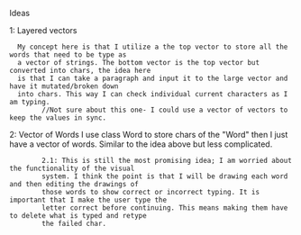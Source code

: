 Ideas


1: Layered vectors
      
      My concept here is that I utilize a the top vector to store all the words that need to be type as
      a vector of strings. The bottom vector is the top vector but converted into chars, the idea here
      is that I can take a paragraph and input it to the large vector and have it mutated/broken down
      into chars. This way I can check individual current characters as I am typing. 
            //Not sure about this one- I could use a vector of vectors to keep the values in sync.
2: Vector of Words
      I use class Word to store chars of the "Word" then I just have a vector of words. Similar to
      the idea above but less complicated. 
      
            2.1: This is still the most promising idea; I am worried about the functionality of the visual
            system. I think the point is that I will be drawing each word and then editing the drawings of
            those words to show correct or incorrect typing. It is important that I make the user type the
            letter correct before continuing. This means making them have to delete what is typed and retype
            the failed char.
